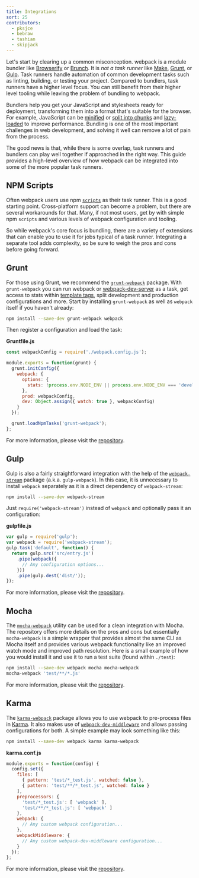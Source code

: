 ```yaml
---
title: Integrations
sort: 25
contributors:
  - pksjce
  - bebraw
  - tashian
  - skipjack
---
```


Let's start by clearing up a common misconception. webpack is a module bundler like [Browserify](http://browserify.org/) or [Brunch](https://brunch.io/). It is _not a task runner_ like [Make](https://www.gnu.org/software/make/), [Grunt](https://gruntjs.com/), or [Gulp](https://gulpjs.com/). Task runners handle automation of common development tasks such as linting, building, or testing your project. Compared to bundlers, task runners have a higher level focus. You can still benefit from their higher level tooling while leaving the problem of bundling to webpack.

Bundlers help you get your JavaScript and stylesheets ready for deployment, transforming them into a format that's suitable for the browser. For example, JavaScript can be [minified](/plugins/uglifyjs-webpack-plugin) or [split into chunks](/guides/code-splitting) and [lazy-loaded](/guides/lazy-loading) to improve performance. Bundling is one of the most important challenges in web development, and solving it well can remove a lot of pain from the process.

The good news is that, while there is some overlap, task runners and bundlers can play well together if approached in the right way. This guide provides a high-level overview of how webpack can be integrated into some of the more popular task runners.


## NPM Scripts

Often webpack users use npm [`scripts`](https://docs.npmjs.com/misc/scripts) as their task runner. This is a good starting point. Cross-platform support can become a problem, but there are several workarounds for that. Many, if not most users, get by with simple npm `scripts` and various levels of webpack configuration and tooling.

So while webpack's core focus is bundling, there are a variety of extensions that can enable you to use it for jobs typical of a task runner. Integrating a separate tool adds complexity, so be sure to weigh the pros and cons before going forward.


## Grunt

For those using Grunt, we recommend the [`grunt-webpack`](https://www.npmjs.com/package/grunt-webpack) package. With `grunt-webpack` you can run webpack or [webpack-dev-server](https://github.com/webpack/webpack-dev-server) as a task, get access to stats within [template tags](https://gruntjs.com/api/grunt.template), split development and production configurations and more. Start by installing `grunt-webpack` as well as `webpack` itself if you haven't already:

``` bash
npm install --save-dev grunt-webpack webpack
```

Then register a configuration and load the task:

__Gruntfile.js__

``` js
const webpackConfig = require('./webpack.config.js');

module.exports = function(grunt) {
  grunt.initConfig({
    webpack: {
      options: {
        stats: !process.env.NODE_ENV || process.env.NODE_ENV === 'development'
      },
      prod: webpackConfig,
      dev: Object.assign({ watch: true }, webpackConfig)
    }
  });

  grunt.loadNpmTasks('grunt-webpack');
};
```

For more information, please visit the [repository](https://github.com/webpack-contrib/grunt-webpack).


## Gulp

Gulp is also a fairly straightforward integration with the help of the [`webpack-stream`](https://github.com/shama/webpack-stream) package (a.k.a. `gulp-webpack`). In this case, it is unnecessary to install `webpack` separately as it is a direct dependency of `webpack-stream`:

``` bash
npm install --save-dev webpack-stream
```

Just `require('webpack-stream')` instead of `webpack` and optionally pass it an configuration:

__gulpfile.js__

``` js
var gulp = require('gulp');
var webpack = require('webpack-stream');
gulp.task('default', function() {
  return gulp.src('src/entry.js')
    .pipe(webpack({
      // Any configuration options...
    }))
    .pipe(gulp.dest('dist/'));
});
```

For more information, please visit the [repository](https://github.com/shama/webpack-stream).


## Mocha

The [`mocha-webpack`](https://github.com/zinserjan/mocha-webpack) utility can be used for a clean integration with Mocha. The repository offers more details on the pros and cons but essentially `mocha-webpack` is a simple wrapper that provides almost the same CLI as Mocha itself and provides various webpack functionality like an improved watch mode and improved path resolution. Here is a small example of how you would install it and use it to run a test suite (found within `./test`):

``` bash
npm install --save-dev webpack mocha mocha-webpack
mocha-webpack 'test/**/*.js'
```

For more information, please visit the [repository](https://github.com/zinserjan/mocha-webpack).


## Karma

The [`karma-webpack`](https://github.com/webpack-contrib/karma-webpack) package allows you to use webpack to pre-process files in [Karma](https://karma-runner.github.io/1.0/index.html). It also makes use of [`webpack-dev-middleware`](https://github.com/webpack/webpack-dev-middleware) and allows passing configurations for both. A simple example may look something like this:

``` bash
npm install --save-dev webpack karma karma-webpack
```

__karma.conf.js__

``` js
module.exports = function(config) {
  config.set({
    files: [
      { pattern: 'test/*_test.js', watched: false },
      { pattern: 'test/**/*_test.js', watched: false }
    ],
    preprocessors: {
      'test/*_test.js': [ 'webpack' ],
      'test/**/*_test.js': [ 'webpack' ]
    },
    webpack: {
      // Any custom webpack configuration...
    },
    webpackMiddleware: {
      // Any custom webpack-dev-middleware configuration...
    }
  });
};
```

For more information, please visit the [repository](https://github.com/webpack-contrib/karma-webpack).
